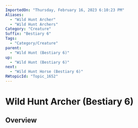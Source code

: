 ```yaml
---
ImportedOn: "Thursday, February 16, 2023 6:10:23 PM"
Aliases:
  - "Wild Hunt Archer"
  - "Wild Hunt Archers"
Category: "Creature"
Suffix: "Bestiary 6"
Tags:
  - "Category/Creature"
parent:
  - "Wild Hunt (Bestiary 6)"
up:
  - "Wild Hunt (Bestiary 6)"
next:
  - "Wild Hunt Horse (Bestiary 6)"
RWtopicId: "Topic_1652"
---
```

# Wild Hunt Archer (Bestiary 6)
## Overview
